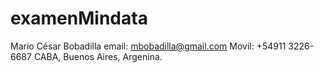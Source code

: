 # examenMindata

Mario César Bobadilla
email: mbobadilla@gmail.com
Movil: +54911 3226-6687
CABA, Buenos Aires, Argenina.
